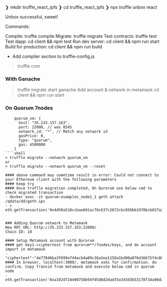 ❯ mkdir truffle_react_ipfs
❯ cd truffle_react_ipfs
❯ npx truffle unbox react

Unbox successful, sweet!

Commands:

  Compile:              truffle compile
  Migrate:              truffle migrate
  Test contracts:       truffle test
  Test dapp:            cd client && npm test
  Run dev server:       cd client && npm run start
  Build for production: cd client && npm run build

- Add compiler section to truffle-config.js
> truffle com

### With Ganache
> truffle migrate
> start ganache
> Add account & network in metamask
> cd client && npm run start


### On Quorum 7nodes
````shell
    quorum_vm: {
      host: "35.233.157.163",
      port: 22000, // was 8545
      network_id: "*", // Match any network id
      gasPrice: 0,
      type: "quorum",
      gas: 4500000
    }
````shell
> truffle migrate --network quorum_vm  
or
> truffle migrate --network quorum_vm --reset

#### above command may sometime result in error: Could not connect to your Ethereum client with the following parameters
#### Keep try
#### Once truflle migration completed, On Qurorum use below cmd to check migrated transaction
- docker exec -it quorum-examples_node1_1 geth attach /qdata/dd/geth.ipc
- > eth.getTransaction('0x4d50a518ccbae601ac78c637c2672cbc856bb1978bcb657a20f8ea2f2507583f')


### Adding Quorum network to Metamask
New RPC URL: http://35.233.157.163:22000/
Chain ID: 10

#### Setup Metamask account with Qurorum
#### get key1->ciphertext from qurorum**/7nodes/keys, and do account import in metamask
- "ciphertext":"4e77046ba3f699e744acb4a89c36a3ea1158a1bd90a076d36675f4c883864377"
#### In browser, localhost:3000/, metamask asks for confirmation. do confirm. Copy Transid from metamask and execute below cmd in quorum node
- eth.getTransaction('0xa192d724490758b94fd5d8d2dad35a3d3d3b53178f34a98da7ea61138d89704b')